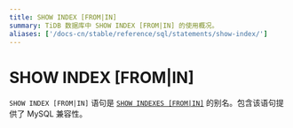 ```yaml
---
title: SHOW INDEX [FROM|IN]
summary: TiDB 数据库中 SHOW INDEX [FROM|IN] 的使用概况。
aliases: ['/docs-cn/stable/reference/sql/statements/show-index/']
---
```


# SHOW INDEX [FROM|IN]

`SHOW INDEX [FROM|IN]` 语句是 [`SHOW INDEXES [FROM|IN]`](/sql-statements/sql-statement-show-indexes.md) 的别名。包含该语句提供了 MySQL 兼容性。

